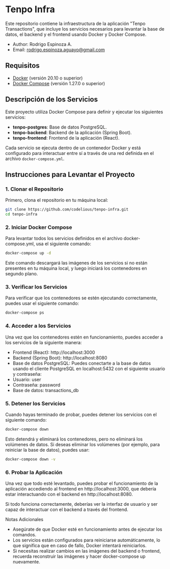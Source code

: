 # Tenpo Infra

Este repositorio contiene la infraestructura de la aplicación "Tenpo Transactions", que incluye los servicios necesarios para levantar la base de datos, el backend y el frontend usando Docker y Docker Compose.

- Author: Rodrigo Espinoza A.
- Email: rodrigo.espinoza.aguayo@gmail.com

## Requisitos

- [Docker](https://www.docker.com/get-started) (versión 20.10 o superior)
- [Docker Compose](https://docs.docker.com/compose/) (versión 1.27.0 o superior)

## Descripción de los Servicios

Este proyecto utiliza Docker Compose para definir y ejecutar los siguientes servicios:

- **tenpo-postgres**: Base de datos PostgreSQL.
- **tenpo-backend**: Backend de la aplicación (Spring Boot).
- **tenpo-frontend**: Frontend de la aplicación (React).

Cada servicio se ejecuta dentro de un contenedor Docker y está configurado para interactuar entre sí a través de una red definida en el archivo `docker-compose.yml`.

## Instrucciones para Levantar el Proyecto

### 1. Clonar el Repositorio

Primero, clona el repositorio en tu máquina local:

```bash
git clone https://github.com/codelious/tenpo-infra.git
cd tenpo-infra
```

### 2. Iniciar Docker Compose

Para levantar todos los servicios definidos en el archivo docker-compose.yml, usa el siguiente comando:

```bash
docker-compose up -d
```

Este comando descargará las imágenes de los servicios si no están presentes en tu máquina local, y luego iniciará los contenedores en segundo plano.

### 3. Verificar los Servicios

Para verificar que los contenedores se estén ejecutando correctamente, puedes usar el siguiente comando:

```bash
docker-compose ps
```

### 4. Acceder a los Servicios

Una vez que los contenedores estén en funcionamiento, puedes acceder a los servicios de la siguiente manera:
-	Frontend (React): http://localhost:3000
-	Backend (Spring Boot): http://localhost:8080
-	Base de datos PostgreSQL: Puedes conectarte a la base de datos usando el cliente PostgreSQL en localhost:5432 con el siguiente usuario y contraseña:
-	Usuario: user
-	Contraseña: password
-	Base de datos: transactions_db

### 5. Detener los Servicios

Cuando hayas terminado de probar, puedes detener los servicios con el siguiente comando:

```bash
docker-compose down
```
Esto detendrá y eliminará los contenedores, pero no eliminará los volúmenes de datos. Si deseas eliminar los volúmenes (por ejemplo, para reiniciar la base de datos), puedes usar:

```bash
docker-compose down -v
```

### 6. Probar la Aplicación

Una vez que todo esté levantado, puedes probar el funcionamiento de la aplicación accediendo al frontend en http://localhost:3000, que debería estar interactuando con el backend en http://localhost:8080.

Si todo funciona correctamente, deberías ver la interfaz de usuario y ser capaz de interactuar con el backend a través del frontend.

Notas Adicionales
-	Asegúrate de que Docker esté en funcionamiento antes de ejecutar los comandos.
-	Los servicios están configurados para reiniciarse automáticamente, lo que significa que en caso de fallo, Docker intentará reiniciarlos.
-	Si necesitas realizar cambios en las imágenes del backend o frontend, recuerda reconstruir las imágenes y hacer docker-compose up nuevamente.

